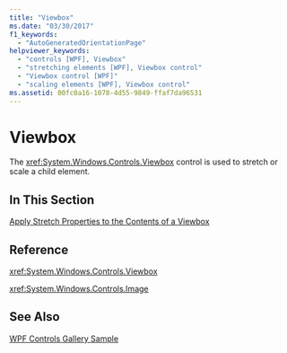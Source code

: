 ```yaml
---
title: "Viewbox"
ms.date: "03/30/2017"
f1_keywords: 
  - "AutoGeneratedOrientationPage"
helpviewer_keywords: 
  - "controls [WPF], Viewbox"
  - "stretching elements [WPF], Viewbox control"
  - "Viewbox control [WPF]"
  - "scaling elements [WPF], Viewbox control"
ms.assetid: 00fc0a16-1078-4d55-9849-ffaf7da96531
---
```

# Viewbox
The <xref:System.Windows.Controls.Viewbox> control is used to stretch or scale a child element.  
  
## In This Section  
 [Apply Stretch Properties to the Contents of a Viewbox](../../../../docs/framework/wpf/controls/how-to-apply-stretch-properties-to-the-contents-of-a-viewbox.md)  
  
## Reference  
 <xref:System.Windows.Controls.Viewbox>  
  
 <xref:System.Windows.Controls.Image>  
  
## See Also  
 [WPF Controls Gallery Sample](https://go.microsoft.com/fwlink/?LinkID=160053)
